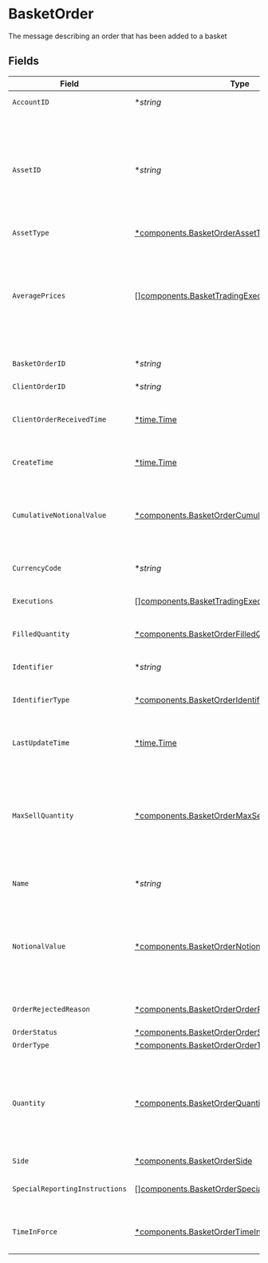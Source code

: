 # BasketOrder

The message describing an order that has been added to a basket


## Fields

| Field                                                                                                                                                                                                                                                                                                                                             | Type                                                                                                                                                                                                                                                                                                                                              | Required                                                                                                                                                                                                                                                                                                                                          | Description                                                                                                                                                                                                                                                                                                                                       | Example                                                                                                                                                                                                                                                                                                                                           |
| ------------------------------------------------------------------------------------------------------------------------------------------------------------------------------------------------------------------------------------------------------------------------------------------------------------------------------------------------- | ------------------------------------------------------------------------------------------------------------------------------------------------------------------------------------------------------------------------------------------------------------------------------------------------------------------------------------------------- | ------------------------------------------------------------------------------------------------------------------------------------------------------------------------------------------------------------------------------------------------------------------------------------------------------------------------------------------------- | ------------------------------------------------------------------------------------------------------------------------------------------------------------------------------------------------------------------------------------------------------------------------------------------------------------------------------------------------- | ------------------------------------------------------------------------------------------------------------------------------------------------------------------------------------------------------------------------------------------------------------------------------------------------------------------------------------------------- |
| `AccountID`                                                                                                                                                                                                                                                                                                                                       | **string*                                                                                                                                                                                                                                                                                                                                         | :heavy_minus_sign:                                                                                                                                                                                                                                                                                                                                | The identifier of the account transacting this order                                                                                                                                                                                                                                                                                              | 01HBRQ5BW6ZAY4BNWP4GWRD80X                                                                                                                                                                                                                                                                                                                        |
| `AssetID`                                                                                                                                                                                                                                                                                                                                         | **string*                                                                                                                                                                                                                                                                                                                                         | :heavy_minus_sign:                                                                                                                                                                                                                                                                                                                                | Apex Asset ID for this asset. This will not be returned in the initial CreateOrder response and will be available after an order completes validation. If the provided identifier does not match any Apex asset available for trading, an OrderRejectReason of "UNKNOWN_SECURITY" will be returned and the asset_id will not be set.              | 22091                                                                                                                                                                                                                                                                                                                                             |
| `AssetType`                                                                                                                                                                                                                                                                                                                                       | [*components.BasketOrderAssetType](../../models/components/basketorderassettype.md)                                                                                                                                                                                                                                                               | :heavy_minus_sign:                                                                                                                                                                                                                                                                                                                                | The type of the asset in this order                                                                                                                                                                                                                                                                                                               | EQUITY                                                                                                                                                                                                                                                                                                                                            |
| `AveragePrices`                                                                                                                                                                                                                                                                                                                                   | [][components.BasketTradingExecutedPrice](../../models/components/baskettradingexecutedprice.md)                                                                                                                                                                                                                                                  | :heavy_minus_sign:                                                                                                                                                                                                                                                                                                                                | The average prices, as weighted averages, across all executions in this order. Will be absent if an order has no executions.<br/><br/> When asset_type = EQUITY, there will be at most one value present, with a type of PRICE_PER_UNIT. This will have up to 4 decimal places for USD amounts less than $1, and a maximum of two for larger USD amounts. | [<br/>{<br/>"price": {<br/>"value": "99.20"<br/>},<br/>"type": "PRICE_PER_UNIT"<br/>}<br/>]                                                                                                                                                                                                                                                       |
| `BasketOrderID`                                                                                                                                                                                                                                                                                                                                   | **string*                                                                                                                                                                                                                                                                                                                                         | :heavy_minus_sign:                                                                                                                                                                                                                                                                                                                                | System generated unique id for the basket order.                                                                                                                                                                                                                                                                                                  | ebb0c9b5-2c74-45c9-a4ab-40596b778706                                                                                                                                                                                                                                                                                                              |
| `ClientOrderID`                                                                                                                                                                                                                                                                                                                                   | **string*                                                                                                                                                                                                                                                                                                                                         | :heavy_minus_sign:                                                                                                                                                                                                                                                                                                                                | User-supplied unique order ID. Cannot be more than 40 characters long.                                                                                                                                                                                                                                                                            | a6d5258b-6b23-478a-8145-98e79d60427a                                                                                                                                                                                                                                                                                                              |
| `ClientOrderReceivedTime`                                                                                                                                                                                                                                                                                                                         | [*time.Time](https://pkg.go.dev/time#Time)                                                                                                                                                                                                                                                                                                        | :heavy_minus_sign:                                                                                                                                                                                                                                                                                                                                | Time the order request was received by the client. Must be in the past.                                                                                                                                                                                                                                                                           | {<br/>"nanos": 673000000,<br/>"seconds": 1712081789<br/>}                                                                                                                                                                                                                                                                                         |
| `CreateTime`                                                                                                                                                                                                                                                                                                                                      | [*time.Time](https://pkg.go.dev/time#Time)                                                                                                                                                                                                                                                                                                        | :heavy_minus_sign:                                                                                                                                                                                                                                                                                                                                | Time of the order creation                                                                                                                                                                                                                                                                                                                        | {<br/>"nanos": 902000000,<br/>"seconds": 1712081516<br/>}                                                                                                                                                                                                                                                                                         |
| `CumulativeNotionalValue`                                                                                                                                                                                                                                                                                                                         | [*components.BasketOrderCumulativeNotionalValue](../../models/components/basketordercumulativenotionalvalue.md)                                                                                                                                                                                                                                   | :heavy_minus_sign:                                                                                                                                                                                                                                                                                                                                | The product of order quantity & price, summed across all fills, reported in the currency specified in the order. (This will be rounded to 2 decimal places for USD currencies). Will be absent if an order has no fill information.                                                                                                               | {<br/>"value": "120.68"<br/>}                                                                                                                                                                                                                                                                                                                     |
| `CurrencyCode`                                                                                                                                                                                                                                                                                                                                    | **string*                                                                                                                                                                                                                                                                                                                                         | :heavy_minus_sign:                                                                                                                                                                                                                                                                                                                                | Defaults to "USD". Only "USD" is supported. Full list of currency codes is defined at: https://en.wikipedia.org/wiki/ISO_4217                                                                                                                                                                                                                     | USD                                                                                                                                                                                                                                                                                                                                               |
| `Executions`                                                                                                                                                                                                                                                                                                                                      | [][components.BasketTradingExecutions](../../models/components/baskettradingexecutions.md)                                                                                                                                                                                                                                                        | :heavy_minus_sign:                                                                                                                                                                                                                                                                                                                                | The execution-level details that compose this order                                                                                                                                                                                                                                                                                               |                                                                                                                                                                                                                                                                                                                                                   |
| `FilledQuantity`                                                                                                                                                                                                                                                                                                                                  | [*components.BasketOrderFilledQuantity](../../models/components/basketorderfilledquantity.md)                                                                                                                                                                                                                                                     | :heavy_minus_sign:                                                                                                                                                                                                                                                                                                                                | The summed quantity value across all fills in this order, up to a maximum of 5 decimal places. Will be absent if an order has no fill information.                                                                                                                                                                                                | {<br/>"value": "10.64208"<br/>}                                                                                                                                                                                                                                                                                                                   |
| `Identifier`                                                                                                                                                                                                                                                                                                                                      | **string*                                                                                                                                                                                                                                                                                                                                         | :heavy_minus_sign:                                                                                                                                                                                                                                                                                                                                | Identifier of the asset (of the type specified in `identifier_type`).                                                                                                                                                                                                                                                                             | SBUX                                                                                                                                                                                                                                                                                                                                              |
| `IdentifierType`                                                                                                                                                                                                                                                                                                                                  | [*components.BasketOrderIdentifierType](../../models/components/basketorderidentifiertype.md)                                                                                                                                                                                                                                                     | :heavy_minus_sign:                                                                                                                                                                                                                                                                                                                                | The identifier type of the asset being ordered. For Equities: only SYMBOL is supported For Mutual Funds: only SYMBOL and CUSIP are supported                                                                                                                                                                                                      | SYMBOL                                                                                                                                                                                                                                                                                                                                            |
| `LastUpdateTime`                                                                                                                                                                                                                                                                                                                                  | [*time.Time](https://pkg.go.dev/time#Time)                                                                                                                                                                                                                                                                                                        | :heavy_minus_sign:                                                                                                                                                                                                                                                                                                                                | Time of the last order update                                                                                                                                                                                                                                                                                                                     | {<br/>"nanos": 360000000,<br/>"seconds": 1712081569<br/>}                                                                                                                                                                                                                                                                                         |
| `MaxSellQuantity`                                                                                                                                                                                                                                                                                                                                 | [*components.BasketOrderMaxSellQuantity](../../models/components/basketordermaxsellquantity.md)                                                                                                                                                                                                                                                   | :heavy_minus_sign:                                                                                                                                                                                                                                                                                                                                | The maximum number of shares to be sold if this is a notional SELL order of an Equity asset type. (Prohibited for other side or asset_type inputs.)<br/><br/> This will only be recognized for clients configured to bypass the short sale risk check. When specified, must be greater than 0 and can't exceed 5 decimal places.                  | {<br/>"value": "20.55219"<br/>}                                                                                                                                                                                                                                                                                                                   |
| `Name`                                                                                                                                                                                                                                                                                                                                            | **string*                                                                                                                                                                                                                                                                                                                                         | :heavy_minus_sign:                                                                                                                                                                                                                                                                                                                                | System generated name of the basket order.                                                                                                                                                                                                                                                                                                        | correspondents/01HPMZZM6RKMVZA1JQ63RQKJRP/baskets/fffd326-72fa-4d2b-bd1f-45384fe5d521/basketOrders/ebb0c9b5-2c74-45c9-a4ab-40596b778706                                                                                                                                                                                                           |
| `NotionalValue`                                                                                                                                                                                                                                                                                                                                   | [*components.BasketOrderNotionalValue](../../models/components/basketordernotionalvalue.md)                                                                                                                                                                                                                                                       | :heavy_minus_sign:                                                                                                                                                                                                                                                                                                                                | Notional quantity of the order, measured in USD. Maximum 2 decimal place precision. Either a quantity or notional_value MUST be specified (but not both). For Equities: currently not supported yet For Mutual Funds: Only supported for BUY orders. The order will be transacted at the full notional amount specified.                          | {<br/>"value": "100.54"<br/>}                                                                                                                                                                                                                                                                                                                     |
| `OrderRejectedReason`                                                                                                                                                                                                                                                                                                                             | [*components.BasketOrderOrderRejectedReason](../../models/components/basketorderorderrejectedreason.md)                                                                                                                                                                                                                                           | :heavy_minus_sign:                                                                                                                                                                                                                                                                                                                                | When an order has the REJECTED status, this will be populated with a system code describing the rejection.                                                                                                                                                                                                                                        | BELOW_NOTIONAL_MINIMUM                                                                                                                                                                                                                                                                                                                            |
| `OrderStatus`                                                                                                                                                                                                                                                                                                                                     | [*components.BasketOrderOrderStatus](../../models/components/basketorderorderstatus.md)                                                                                                                                                                                                                                                           | :heavy_minus_sign:                                                                                                                                                                                                                                                                                                                                | The processing status of the order                                                                                                                                                                                                                                                                                                                | FILLED                                                                                                                                                                                                                                                                                                                                            |
| `OrderType`                                                                                                                                                                                                                                                                                                                                       | [*components.BasketOrderOrderType](../../models/components/basketorderordertype.md)                                                                                                                                                                                                                                                               | :heavy_minus_sign:                                                                                                                                                                                                                                                                                                                                | The execution type of this order.                                                                                                                                                                                                                                                                                                                 | MARKET                                                                                                                                                                                                                                                                                                                                            |
| `Quantity`                                                                                                                                                                                                                                                                                                                                        | [*components.BasketOrderQuantity](../../models/components/basketorderquantity.md)                                                                                                                                                                                                                                                                 | :heavy_minus_sign:                                                                                                                                                                                                                                                                                                                                | Numeric quantity of the order. Either a quantity or notional_value MUST be specified (but not both). For Equities: Represents the number of shares, must be greater than zero and may not exceed 5 decimal places. For Mutual Funds: Only supported for SELL orders. Represents the number of shares, up to a maximum of 3 decimal places.        | {<br/>"value": "20.55219"<br/>}                                                                                                                                                                                                                                                                                                                   |
| `Side`                                                                                                                                                                                                                                                                                                                                            | [*components.BasketOrderSide](../../models/components/basketorderside.md)                                                                                                                                                                                                                                                                         | :heavy_minus_sign:                                                                                                                                                                                                                                                                                                                                | The side of this order.                                                                                                                                                                                                                                                                                                                           | BUY                                                                                                                                                                                                                                                                                                                                               |
| `SpecialReportingInstructions`                                                                                                                                                                                                                                                                                                                    | [][components.BasketOrderSpecialReportingInstructions](../../models/components/basketorderspecialreportinginstructions.md)                                                                                                                                                                                                                        | :heavy_minus_sign:                                                                                                                                                                                                                                                                                                                                | Special Reporting Instructions to be applied to this order. Can include multiple Instructions.                                                                                                                                                                                                                                                    | [<br/>"UNSOLICITED",<br/>"ROUND_UP"<br/>]                                                                                                                                                                                                                                                                                                         |
| `TimeInForce`                                                                                                                                                                                                                                                                                                                                     | [*components.BasketOrderTimeInForce](../../models/components/basketordertimeinforce.md)                                                                                                                                                                                                                                                           | :heavy_minus_sign:                                                                                                                                                                                                                                                                                                                                | Must be the value "DAY". Regulatory requirements dictate that the system capture the intended time_in_force, which is why this a mandatory field.                                                                                                                                                                                                 | DAY                                                                                                                                                                                                                                                                                                                                               |